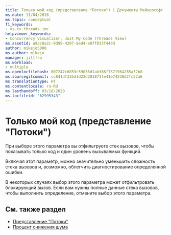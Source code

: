```yaml
---
title: Только мой код (представление "Потоки") | Документы Майкрософт
ms.date: 11/04/2016
ms.topic: conceptual
f1_keywords:
- vs.cv.threads.jmc
helpviewer_keywords:
- Concurrency Visualizer, Just My Code (Threads View)
ms.assetid: a9ac8a2c-9d99-4207-8ed4-e87f033f440d
author: mikejo5000
ms.author: mikejo
manager: jillfra
ms.workload:
- multiple
ms.openlocfilehash: 607247c6853c59036d1ab386f7371964265a32b8
ms.sourcegitcommit: cc841df335d1d22d281871fe41e74238d2fc52a6
ms.translationtype: HT
ms.contentlocale: ru-RU
ms.lasthandoff: 03/18/2020
ms.locfileid: "62995343"
---
```

# <a name="just-my-code-threads-view"></a>Только мой код (представление "Потоки")
При выборе этого параметра вы отфильтруете стек вызовов, чтобы показывать только код и один уровень вызываемых функций.

 Включая этот параметр, можно значительно уменьшить сложность стека вызовов и, возможно, облегчить диагностирование определенной ошибки.

 В некоторых случаях выбор этого параметра может отфильтровать блокирующий вызов. Если вам нужны полные данные стека вызовов, чтобы выполнить определение, отмените выбор этого параметра.

## <a name="see-also"></a>См. также раздел
- [Представление "Потоки"](../profiling/threads-view-parallel-performance.md)
- [Процент снижения шума](../profiling/noise-reduction-percentage.md)